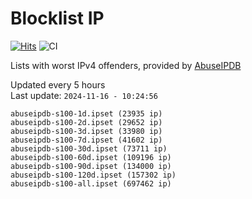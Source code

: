 # Blocklist IP

[![Hits](https://hits.seeyoufarm.com/api/count/incr/badge.svg?url=https%3A%2F%2Fgithub.com%2Fborestad%2Fblocklist-ip%2F&count_bg=%2379C83D&title_bg=%23555555&icon=&icon_color=%23E7E7E7&title=hits&edge_flat=false)](https://hits.seeyoufarm.com)  ![CI](https://img.shields.io/github/workflow/status/borestad/blocklist-ip/CI?style=flat-square)

Lists with worst IPv4 offenders, provided by [AbuseIPDB](https://www.abuseipdb.com/)

<!-- FOOTER-PLACEHOLDER -->
Updated every 5 hours<br>
Last update: `2024-11-16 - 10:24:56`
```
abuseipdb-s100-1d.ipset (23935 ip)
abuseipdb-s100-2d.ipset (29652 ip)
abuseipdb-s100-3d.ipset (33980 ip)
abuseipdb-s100-7d.ipset (41602 ip)
abuseipdb-s100-30d.ipset (73711 ip)
abuseipdb-s100-60d.ipset (109196 ip)
abuseipdb-s100-90d.ipset (134000 ip)
abuseipdb-s100-120d.ipset (157302 ip)
abuseipdb-s100-all.ipset (697462 ip)
```
